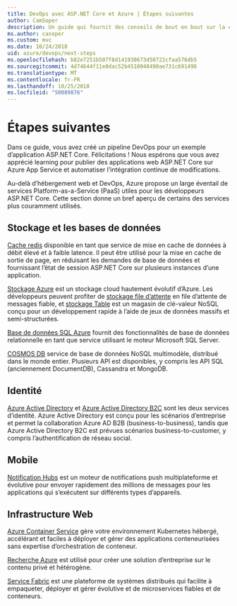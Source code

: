 ```yaml
---
title: DevOps avec ASP.NET Core et Azure | Étapes suivantes
author: CamSoper
description: Un guide qui fournit des conseils de bout en bout sur la création d’un pipeline DevOps pour une application ASP.NET Core hébergée dans Azure.
ms.author: casoper
ms.custom: mvc
ms.date: 10/24/2018
uid: azure/devops/next-steps
ms.openlocfilehash: b82e7251b507f8d141930673d50722cfaa576db5
ms.sourcegitcommit: 4d74644f11e0dac52b4510048490ae731c691496
ms.translationtype: MT
ms.contentlocale: fr-FR
ms.lasthandoff: 10/25/2018
ms.locfileid: "50089876"
---
```

# <a name="next-steps"></a>Étapes suivantes

Dans ce guide, vous avez créé un pipeline DevOps pour un exemple d’application ASP.NET Core. Félicitations ! Nous espérons que vous avez apprécié learning pour publier des applications web ASP.NET Core sur Azure App Service et automatiser l’intégration continue de modifications.

Au-delà d’hébergement web et DevOps, Azure propose un large éventail de services Platform-as-a-Service (PaaS) utiles pour les développeurs ASP.NET Core. Cette section donne un bref aperçu de certains des services plus couramment utilisés.

## <a name="storage-and-databases"></a>Stockage et les bases de données

[Cache redis](/azure/redis-cache/) disponible en tant que service de mise en cache de données à débit élevé et à faible latence. Il peut être utilisé pour la mise en cache de sortie de page, en réduisant les demandes de base de données et fournissant l’état de session ASP.NET Core sur plusieurs instances d’une application.

[Stockage Azure](/azure/storage/) est un stockage cloud hautement évolutif d’Azure. Les développeurs peuvent profiter de [stockage file d’attente](/azure/storage/queues/storage-queues-introduction) en file d’attente de messages fiable, et [stockage Table](/azure/storage/tables/table-storage-overview) est un magasin de clé-valeur NoSQL conçu pour un développement rapide à l’aide de jeux de données massifs et semi-structurées.

[Base de données SQL Azure](/azure/sql-database/) fournit des fonctionnalités de base de données relationnelle en tant que service utilisant le moteur Microsoft SQL Server.

[COSMOS DB](/azure/cosmos-db/) service de base de données NoSQL multimodèle, distribué dans le monde entier. Plusieurs API est disponibles, y compris les API SQL (anciennement DocumentDB), Cassandra et MongoDB.

## <a name="identity"></a>Identité

[Azure Active Directory](/azure/active-directory/) et [Azure Active Directory B2C](/azure/active-directory-b2c/) sont les deux services d’identité. Azure Active Directory est conçu pour les scénarios d’entreprise et permet la collaboration Azure AD B2B (business-to-business), tandis que Azure Active Directory B2C est prévues scénarios business-to-customer, y compris l’authentification de réseau social.

## <a name="mobile"></a>Mobile

[Notification Hubs](/azure/notification-hubs/) est un moteur de notifications push multiplateforme et évolutive pour envoyer rapidement des millions de messages pour les applications qui s’exécutent sur différents types d’appareils.

## <a name="web-infrastructure"></a>Infrastructure Web

[Azure Container Service](/azure/aks/) gère votre environnement Kubernetes hébergé, accélérant et faciles à déployer et gérer des applications conteneurisées sans expertise d’orchestration de conteneur.

[Recherche Azure](/azure/search/) est utilisé pour créer une solution d’entreprise sur le contenu privé et hétérogène.

[Service Fabric](/azure/service-fabric/) est une plateforme de systèmes distribués qui facilite à empaqueter, déployer et gérer évolutive et de microservices fiables et de conteneurs.
